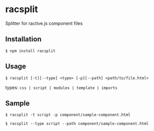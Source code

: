 racsplit
========
Splitter for ractive.js component files


Installation
------------
`$ npm install racsplit`


Usage
-----
`$ racsplit [-t][--type] <type> [-p][--path] <path/to/file.html>`


types: `css | script | modules | template | imports`


Sample
------
`$ racsplit -t script -p component/sample-component.html`

`$ racsplit --type script --path component/sample-component.html`
